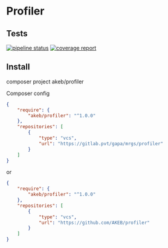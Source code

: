 # Profiler

## Tests

[![pipeline status](https://gitlab.pvt/gapa/mrgs/profiler/badges/master/pipeline.svg)](https://gitlab.pvt/gapa/mrgs/profiler/-/commits/master)
[![coverage report](https://gitlab.pvt/gapa/mrgs/profiler/badges/master/coverage.svg)](https://gitlab.pvt/gapa/mrgs/profiler/-/commits/master)

## Install

composer project akeb/profiler

Composer config

```json
{
    "require": {
        "akeb/profiler": "^1.0.0"
    },
    "repositories": [
        {
            "type": "vcs",
            "url": "https://gitlab.pvt/gapa/mrgs/profiler"
        }
    ]
}
```

or

```json
{
    "require": {
        "akeb/profiler": "^1.0.0"
    },
    "repositories": [
        {
            "type": "vcs",
            "url": "https://github.com/AKEB/profiler"
        }
    ]
}
```
